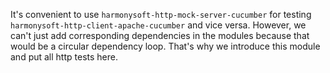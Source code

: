 It's convenient to use `harmonysoft-http-mock-server-cucumber` for testing `harmonysoft-http-client-apache-cucumber` and vice versa. However, we can't just add corresponding dependencies in the modules because that would be a circular dependency loop. That's why we introduce this module and put all http tests here.